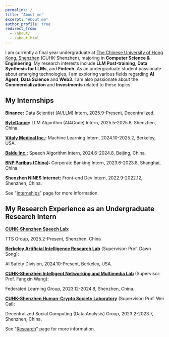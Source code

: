 ```yaml
---
permalink: /
title: "About me"
excerpt: "About me"
author_profile: true
redirect_from: 
  - /about/
  - /about.html
---
```


I am currently a final year undergraduate at [The Chinese University of Hong Kong, Shenzhen](https://www.cuhk.edu.cn/en) (CUHK-Shenzhen), majoring in **Computer Science & Engineering**. My research interests include **LLM Post-training**, **Data Synthesis for LLMs**, and **Fintech**. As an undergraduate student passionate about emerging technologies, I am exploring various fields regarding **AI Agent**, **Data Science** and **Web3**. I am also passionate about the **Commercialization** and **Investments** related to these topics.

My Internships
------
**[Binance](https://www.binance.com/):** Data Scientist (AI/LLM) Intern, 2025.9-Present, Decentralized.

**[ByteDance](https://www.bytedance.com/):** LLM Algorithm (AI4Code) Intern, 2025.5-2025.8, Shenzhen, China.

**[Vitaly Medical Inc.](https://vitalymedicals.com/):** Machine Learning Intern, 2024.10-2025.2, Berkeley, USA.

**[Baidu Inc.](https://home.baidu.com/):** Speech Algorithm Intern, 2024.6-2024.8, Beijing, China.

**[BNP Paribas (China)](https://china.bnpparibas.com/en/):** Corporate Banking Intern, 2023.6-2023.8, Shanghai, China.

**Shenzhen NINES Internet:** Front-end Dev Intern, 2022.9-2022.12, Shenzhen, China.


See "[Internships](/internships)" page for more information.

My Research Experience as an Undergraduate Research Intern
------
**[CUHK-Shenzhen Speech Lab](https://drwuz.com/team/)**:

TTS Group, 2025.2-Present, Shenzhen, China

**[Berkeley Artificial Intelligence Research Lab](https://bair.berkeley.edu)** (Supervisor: Prof. Dawn Song):

AI Safety Division, 2024.10-Present, Berkeley, USA.

**[CUHK-Shenzhen Intelligent Networking and Multimedia Lab](https://mypage.cuhk.edu.cn/academics/wangfangxin/people.html)** (Supervisor: Prof. Fangxin Wang):

Federated Learning Group, 2023.12-2024.8, Shenzhen, China.

**[CUHK-Shenzhen Human-Crypto Society Laboratory](https://hcslab.cuhk.edu.cn/)** (Supervisor: Prof. Wei Cai):

Decentralized Social Computing (Data Analysis) Group, 2023.2-2023.7, Shenzhen, China.

See "[Research](/research)" page for more information.

